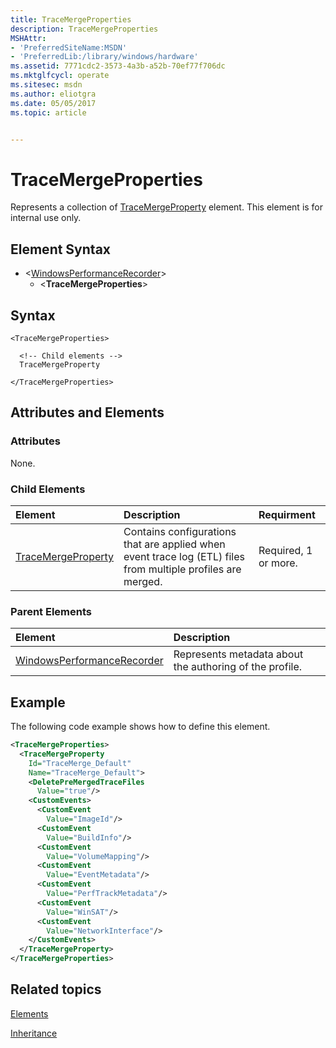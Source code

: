 ```yaml
---
title: TraceMergeProperties
description: TraceMergeProperties
MSHAttr:
- 'PreferredSiteName:MSDN'
- 'PreferredLib:/library/windows/hardware'
ms.assetid: 7771cdc2-3573-4a3b-a52b-70ef77f706dc
ms.mktglfcycl: operate
ms.sitesec: msdn
ms.author: eliotgra
ms.date: 05/05/2017
ms.topic: article


---
```



# TraceMergeProperties

Represents a collection of [TraceMergeProperty](tracemergeproperty.md) element. This element is for internal use only.


## Element Syntax

* \<[WindowsPerformanceRecorder](windowsperformancerecorder.md)\>
  * \<**TraceMergeProperties**\>


## Syntax

```
<TraceMergeProperties>

  <!-- Child elements -->
  TraceMergeProperty

</TraceMergeProperties>
```


## Attributes and Elements


### Attributes

None.


### Child Elements

| Element                                     | Description                                                                                                  | Requirment           |
| :------------------------------------------ | :----------------------------------------------------------------------------------------------------------- | :------------------- |
| [TraceMergeProperty](tracemergeproperty.md) | Contains configurations that are applied when event trace log (ETL) files from multiple profiles are merged. | Required, 1 or more. |


### Parent Elements

| Element                                                     | Description                                             |
| :---------------------------------------------------------- | :------------------------------------------------------ |
| [WindowsPerformanceRecorder](windowsperformancerecorder.md) | Represents metadata about the authoring of the profile. |


## Example

The following code example shows how to define this element.

```xml
<TraceMergeProperties>
  <TraceMergeProperty
    Id="TraceMerge_Default"
    Name="TraceMerge_Default">
    <DeletePreMergedTraceFiles
      Value="true"/>
    <CustomEvents>
      <CustomEvent
        Value="ImageId"/>
      <CustomEvent
        Value="BuildInfo"/>
      <CustomEvent
        Value="VolumeMapping"/>
      <CustomEvent
        Value="EventMetadata"/>
      <CustomEvent
        Value="PerfTrackMetadata"/>
      <CustomEvent
        Value="WinSAT"/>
      <CustomEvent
        Value="NetworkInterface"/>
    </CustomEvents>
  </TraceMergeProperty>
</TraceMergeProperties>
```


## Related topics

[Elements](elements.md)

[Inheritance](inheritance.md)

